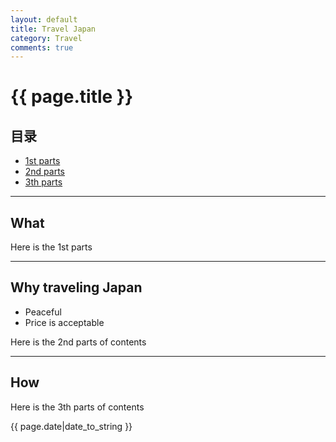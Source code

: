 ```yaml
---
layout: default
title: Travel Japan
category: Travel
comments: true
---
```



# {{ page.title }}

## 目录
+ [1st parts](#partI)
+ [2nd parts](#partII)
+ [3th parts](#partIII)

----------------------------------

## What
 
Here is the 1st parts

----------------------------------

## Why traveling Japan

* Peaceful
* Price is acceptable
 
Here is the 2nd parts of  contents

----------------------------------

## How
 
Here is the 3th parts of contents

{{ page.date|date_to_string }}

